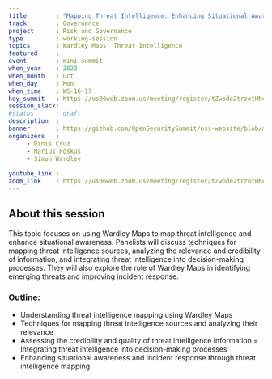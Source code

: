 ```yaml
---
title        : "Mapping Threat Intelligence: Enhancing Situational Awareness (Panel)"
track        : Governance
project      : Risk and Governance
type         : working-session
topics       : Wardley Maps, Threat Intelligence
featured     :
event        : mini-summit
when_year    : 2023
when_month   : Oct
when_day     : Mon
when_time    : WS-16-17
hey_summit   : https://us06web.zoom.us/meeting/register/tZwpde2trzotHNcOON-YniljAeYDo4a59zUf
session_slack:
#status      : draft
description  :
banner       : https://github.com/OpenSecuritySummit/oss-website/blob/main/content/sessions/2023/mini-summits/Oct/banners/mapping%20threat.jpg?raw=true
organizers   :
     - Dinis Cruz
     - Marius Poskus
     - Simon Wardley
     
youtube_link : 
zoom_link    : https://us06web.zoom.us/meeting/register/tZwpde2trzotHNcOON-YniljAeYDo4a59zUf
---
```


## About this session
This topic focuses on using Wardley Maps to map threat intelligence and enhance situational awareness. Panelists will discuss techniques for mapping threat intelligence sources, analyzing the relevance and credibility of information, and integrating threat intelligence into decision-making processes. They will also explore the role of Wardley Maps in identifying emerging threats and improving incident response.

### Outline:
- Understanding threat intelligence mapping using Wardley Maps
- Techniques for mapping threat intelligence sources and analyzing their relevance
- Assessing the credibility and quality of threat intelligence information
= Integrating threat intelligence into decision-making processes
- Enhancing situational awareness and incident response through threat intelligence mapping


